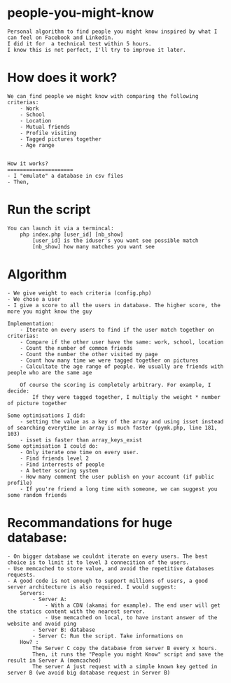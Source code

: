 people-you-might-know
=====================

	Personal algorithm to find people you might know inspired by what I can feel on Facebook and Linkedin.
	I did it for  a technical test within 5 hours.
	I know this is not perfect, I'll try to improve it later.

How does it work?
=====================
	We can find people we might know with comparing the following criterias: 
		- Work
		- School
		- Location
		- Mutual friends
		- Profile visiting
		- Tagged pictures together
		- Age range


	How it works?
	=====================
	- I "emulate" a database in csv files
	- Then, 


Run the script
=====================
	You can launch it via a termincal:
		php index.php [user_id] [nb_show]
			[user_id] is the iduser's you want see possible match
			[nb_show] how many matches you want see

Algorithm
=====================
	
	- We give weight to each criteria (config.php)
	- We chose a user
	- I give a score to all the users in database. The higher score, the more you might know the guy
		
	Implementation:
		- Iterate on every users to find if the user match together on criterias:
		- Compare if the other user have the same: work, school, location
		- Count the number of common friends
		- Count the number the other visited my page
		- Count how many time we were tagged together on pictures
		- Calcultate the age range of people. We usually are friends with people who are the same age
		
		Of course the scoring is completely arbitrary. For example, I decide:
			If they were tagged together, I multiply the weight * number of picture together

	Some optimisations I did: 
		- setting the value as a key of the array and using isset instead of searching everytime in array is much faster (pymk.php, line 181, 103)
		- isset is faster than array_keys_exist
	Some optimisation I could do:
		- Only iterate one time on every user.
		- Find friends level 2
		- Find interrests of people
		- A better scoring system
		- How many comment the user publish on your account (if public profile)
		- If you're friend a long time with someone, we can suggest you some random friends

Recommandations for huge database:
=====================				
	
	- On bigger database we couldnt iterate on every users. The best choice is to limit it to level 3 connecition of the users.
	- Use memcached to store value, and avoid the repetitive databases requests.
	- A good code is not enough to support millions of users, a good server architecture is also required. I would suggest:
		Servers:
			- Server A:
				- With a CDN (akamai for example). The end user will get the statics content with the nearest server.
				- Use memcached on local, to have instant answer of the website and avoid ping
			- Server B: database 
			- Server C: Run the script. Take informations on
		How? : 
			The Server C copy the database from server B every x hours. 
			Then, it runs the "People you might Know" script and save the result in Server A (memcached)
			The server A just request with a simple known key getted in server B (we avoid big database request in Server B)

